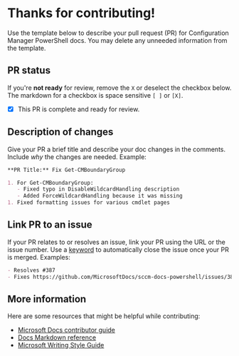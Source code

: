 # Thanks for contributing!

Use the template below to describe your pull request (PR) for Configuration Manager PowerShell docs. You may delete any unneeded information from the template.

## PR status

If you're **not ready** for review, remove the `X` or deselect the checkbox below. The markdown for a checkbox is space sensitive `[ ]` or `[X]`.

- [X] This PR is complete and ready for review.

## Description of changes

Give your PR a brief title and describe your doc changes in the comments. Include *why* the changes are needed. Example:

```markdown
**PR Title:** Fix Get-CMBoundaryGroup

1. For Get-CMBoundaryGroup:
   - Fixed typo in DisableWildcardHandling description
   - Added ForceWildcardHandling because it was missing
1. Fixed formatting issues for various cmdlet pages
```

## Link PR to an issue

If your PR relates to or resolves an issue, link your PR using the URL or the issue number. Use a [keyword](https://docs.github.com/en/issues/tracking-your-work-with-issues/linking-a-pull-request-to-an-issue#linking-a-pull-request-to-an-issue-using-a-keyword) to automatically close the issue once your PR is merged. Examples:

```markdown
- Resolves #387
- Fixes https://github.com/MicrosoftDocs/sccm-docs-powershell/issues/387
```

## More information

Here are some resources that might be helpful while contributing:
- [Microsoft Docs contributor guide](https://docs.microsoft.com/contribute/)
- [Docs Markdown reference](https://docs.microsoft.com/contribute/markdown-reference)
- [Microsoft Writing Style Guide](https://docs.microsoft.com/style-guide/welcome/)
